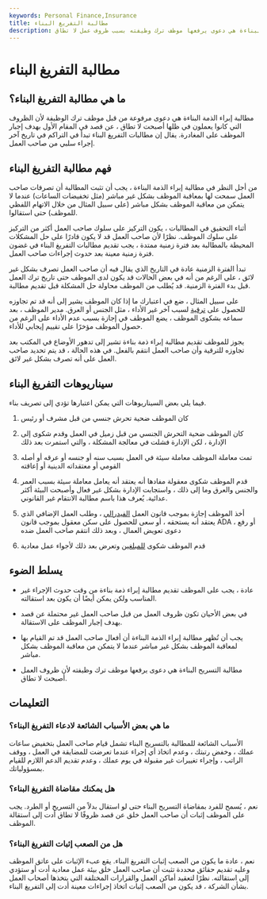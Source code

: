 ```yaml
---
keywords: Personal Finance,Insurance
title: مطالبة التفريغ البناء
description: مطالبة إبراء الذمة البناءة هي دعوى يرفعها موظف ترك وظيفته بسبب ظروف عمل لا تطاق.
---
```


# مطالبة التفريغ البناء
## ما هي مطالبة التفريغ البناء؟

مطالبة إبراء الذمة البناءة هي دعوى مرفوعة من قبل موظف ترك الوظيفة لأن الظروف التي كانوا يعملون في ظلها أصبحت لا تطاق ، عن قصد في المقام الأول بهدف إجبار الموظف على المغادرة. يقال إن مطالبات التفريغ البناء تبدأ في التراكم في تاريخ آخر إجراء سلبي من صاحب العمل.

## فهم مطالبة التفريغ البناء

من أجل النظر في مطالبة إبراء الذمة البناءة ، يجب أن تثبت المطالبة أن تصرفات صاحب العمل سمحت لها بمعاقبة الموظف بشكل غير مباشر (مثل تخفيضات الساعات) عندما لا يتمكن من معاقبة الموظف بشكل مباشر (على سبيل المثال من خلال الاتهام اللفظي للموظف) حتى استقالوا.

أثناء التحقيق في المطالبات ، يكون التركيز على سلوك صاحب العمل أكثر من التركيز على سلوك الموظف. نظرًا لأن صاحب العمل قد لا يكون قادرًا على حل المشكلات المحيطة بالمطالبة بعد فترة زمنية ممتدة ، يجب تقديم مطالبات التفريغ البناء في غضون فترة زمنية معينة بعد حدوث إجراءات صاحب العمل.

تبدأ الفترة الزمنية عادة في التاريخ الذي يقال فيه أن صاحب العمل تصرف بشكل غير لائق ، على الرغم من أنه في بعض الحالات قد يكون لدى الموظف حتى تاريخ ترك العمل قبل بدء الفترة الزمنية. قد يُطلب من الموظف محاولة حل المشكلة قبل تقديم مطالبة.

على سبيل المثال ، ضع في اعتبارك ما إذا كان الموظف يشير إلى أنه قد تم تجاوزه للحصول على [ترقية](/promotion) لسبب آخر غير الأداء ، مثل الجنس أو العرق. مدير الموظف ، بعد سماعه بشكوى الموظف ، يضع الموظف في إجازة بسبب عدم الأداء على الرغم من حصول الموظف مؤخرًا على تقييم إيجابي للأداء.

يجوز للموظف تقديم مطالبة إبراء ذمة بناءة تشير إلى تدهور الأوضاع في المكتب بعد تجاوزه للترقية وأن صاحب العمل انتقم بالفعل. في هذه الحالة ، قد يتم تحديد صاحب العمل على أنه تصرف بشكل غير لائق.

## سيناريوهات التفريغ البناء

فيما يلي بعض السيناريوهات التي يمكن اعتبارها تؤدي إلى تصريف بناء.

1. كان الموظف ضحية تحرش جنسي من قبل مشرف أو رئيس

1. كان الموظف ضحية التحرش الجنسي من قبل زميل في العمل وقدم شكوى إلى الإدارة ، لكن الإدارة فشلت في معالجة المشكلة ، والتي استمرت بعد ذلك

1. تمت معاملة الموظف معاملة سيئة في العمل بسبب سنه أو جنسه أو عرقه أو أصله القومي أو معتقداته الدينية أو إعاقته

1. قدم الموظف شكوى معقولة مفادها أنه يعتقد أنه يعامل معاملة سيئة بسبب العمر والجنس والعرق وما إلى ذلك ، واستجابت الإدارة بشكل غير فعال وأصبحت البيئة أكثر عدائية. يُعرف هذا باسم مطالبة الانتقام غير القانوني.

1. أخذ الموظف إجازة بموجب قانون العمل [الفيدرالي](/family-and-medical-leave-act) ، وطلب العمل الإضافي الذي يعتقد أنه يستحقه ، أو سعى للحصول على سكن معقول بموجب قانون ADA ، أو رفع دعوى تعويض العمال ، وبعد ذلك انتقم صاحب العمل ضده

1. قدم الموظف شكوى [للمبلغين](/whistleblower) وتعرض بعد ذلك لأجواء عمل معادية

## يسلط الضوء

- عادة ، يجب على الموظف تقديم مطالبة إبراء ذمة بناءة من وقت حدوث الإجراء غير المناسب ولكن يمكن أيضًا أن يكون بعد استقالته.

- في بعض الأحيان تكون ظروف العمل من قبل صاحب العمل غير محتملة عن قصد بهدف إجبار الموظف على الاستقالة.

- يجب أن تُظهر مطالبة إبراء الذمة البناءة أن أفعال صاحب العمل قد تم القيام بها لمعاقبة الموظف بشكل غير مباشر عندما لا يتمكن من معاقبة الموظف بشكل مباشر.

- مطالبة التسريح البناءة هي دعوى يرفعها موظف ترك وظيفته لأن ظروف العمل أصبحت لا تطاق.

## التعليمات

### ما هي بعض الأسباب الشائعة لادعاء التفريغ البناء؟

الأسباب الشائعة للمطالبة بالتسريح البناء تشمل قيام صاحب العمل بتخفيض ساعات عملك ، وخفض رتبتك ، وعدم اتخاذ أي إجراء عندما تعرضت للمضايقة في العمل ، ووقف الراتب ، وإجراء تغييرات غير مقبولة في يوم عملك ، وعدم تقديم الدعم اللازم للقيام بمسؤولياتك.

### هل يمكنك مقاضاة التفريغ البناء؟

نعم ، يُسمح للفرد بمقاضاة التسريح البناء حتى لو استقال بدلاً من التسريح أو الطرد. يجب على الموظف إثبات أن صاحب العمل خلق عن قصد ظروفًا لا تطاق أدت إلى استقالة الموظف.

### هل من الصعب إثبات التفريغ البناء؟

نعم ، عادة ما يكون من الصعب إثبات التفريغ البناء. يقع عبء الإثبات على عاتق الموظف وعليه تقديم حقائق محددة تثبت أن صاحب العمل خلق بيئة عمل معادية أدت أو ستؤدي إلى استقالته. نظرًا لتعقيد أماكن العمل والقرارات المختلفة التي يتخذها أصحاب العمل بشأن الشركة ، قد يكون من الصعب إثبات اتخاذ إجراءات معينة أدت إلى التفريغ البناء.

